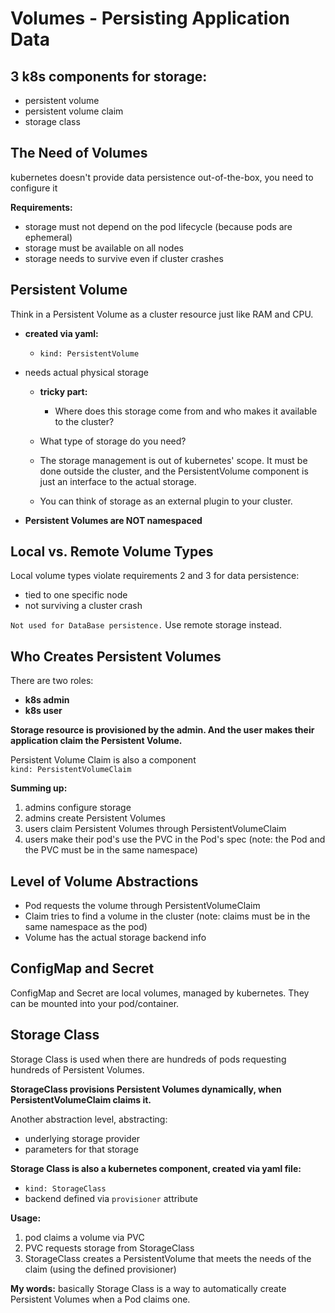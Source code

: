 # Volumes - Persisting Application Data

## 3 k8s components for storage:
- persistent volume
- persistent volume claim
- storage class

## The Need of Volumes
kubernetes doesn't provide data persistence out-of-the-box, you need to configure it

**Requirements:**
- storage must not depend on the pod lifecycle (because pods are ephemeral)
- storage must be available on all nodes
- storage needs to survive even if cluster crashes

## Persistent Volume
Think in a Persistent Volume as a cluster resource just like RAM and CPU.

- **created via yaml:**  
    - `kind: PersistentVolume`  
- needs actual physical storage

    - **tricky part:**  
        - Where does this storage come from and who makes it available to the cluster?
    - What type of storage do you need?

    - The storage management is out of kubernetes' scope. It must be done outside the cluster, and the PersistentVolume component is just an interface to the actual storage.

    - You can think of storage as an external plugin to your cluster.

- **Persistent Volumes are NOT namespaced**

## Local vs. Remote Volume Types
Local volume types violate requirements 2 and 3 for data persistence:
- tied to one specific node
- not surviving a cluster crash

`Not used for DataBase persistence.` Use remote storage instead.

## Who Creates Persistent Volumes
There are two roles:
- **k8s admin**
- **k8s user**

**Storage resource is provisioned by the admin. And the user makes their application claim the Persistent Volume.**

Persistent Volume Claim is also a component  
`kind: PersistentVolumeClaim`

**Summing up:**
1. admins configure storage
2. admins create Persistent Volumes
3. users claim Persistent Volumes through PersistentVolumeClaim
4. users make their pod's use the PVC in the Pod's spec (note: the Pod and the PVC must be in the same namespace)

## Level of Volume Abstractions
- Pod requests the volume through PersistentVolumeClaim
- Claim tries to find a volume in the cluster (note: claims must be in the same namespace as the pod)
- Volume has the actual storage backend info

## ConfigMap and Secret
ConfigMap and Secret are local volumes, managed by kubernetes. They can be mounted into your pod/container.

## Storage Class
Storage Class is used when there are hundreds of pods requesting hundreds of Persistent Volumes.

**StorageClass provisions Persistent Volumes dynamically, when PersistentVolumeClaim claims it.**

Another abstraction level, abstracting:
- underlying storage provider
- parameters for that storage

**Storage Class is also a kubernetes component, created via yaml file:**  
- `kind: StorageClass`  
- backend defined via 
`provisioner` attribute

**Usage:**
1. pod claims a volume via PVC
2. PVC requests storage from StorageClass
3. StorageClass creates a PersistentVolume that meets the needs of the claim (using the defined provisioner)

**My words:** basically Storage Class is a way to automatically create Persistent Volumes when a Pod claims one.